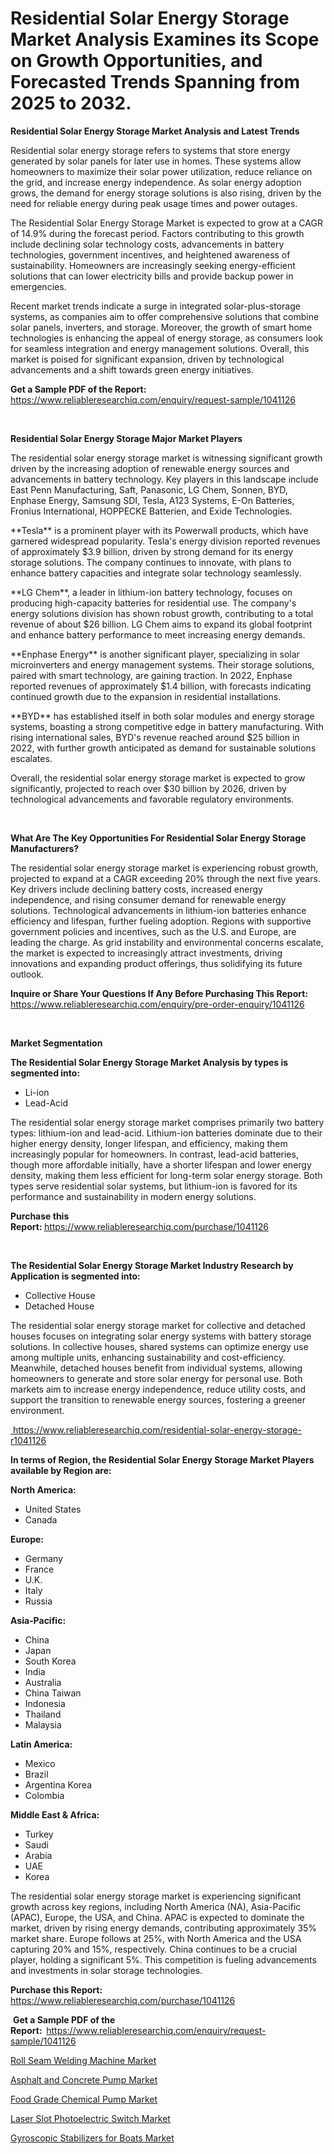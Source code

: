 <p><h1>Residential Solar Energy Storage Market Analysis Examines its Scope on Growth Opportunities, and Forecasted Trends Spanning from 2025 to 2032.</h1></p><p><strong>Residential Solar Energy Storage Market Analysis and Latest Trends</strong></p>
<p><p>Residential solar energy storage refers to systems that store energy generated by solar panels for later use in homes. These systems allow homeowners to maximize their solar power utilization, reduce reliance on the grid, and increase energy independence. As solar energy adoption grows, the demand for energy storage solutions is also rising, driven by the need for reliable energy during peak usage times and power outages.</p><p>The Residential Solar Energy Storage Market is expected to grow at a CAGR of 14.9% during the forecast period. Factors contributing to this growth include declining solar technology costs, advancements in battery technologies, government incentives, and heightened awareness of sustainability. Homeowners are increasingly seeking energy-efficient solutions that can lower electricity bills and provide backup power in emergencies.</p><p>Recent market trends indicate a surge in integrated solar-plus-storage systems, as companies aim to offer comprehensive solutions that combine solar panels, inverters, and storage. Moreover, the growth of smart home technologies is enhancing the appeal of energy storage, as consumers look for seamless integration and energy management solutions. Overall, this market is poised for significant expansion, driven by technological advancements and a shift towards green energy initiatives.</p></p>
<p><strong>Get a Sample PDF of the Report:&nbsp;</strong> <a href="https://www.reliableresearchiq.com/enquiry/request-sample/1041126?utm_campaign=904&utm_medium=2&utm_source=Github&utm_content=ia&utm_term=28022025&utm_id=residential-solar-energy-storage">https://www.reliableresearchiq.com/enquiry/request-sample/1041126</a></p>
<p>&nbsp;</p>
<p><strong>Residential Solar Energy Storage Major Market Players</strong></p>
<p><p>The residential solar energy storage market is witnessing significant growth driven by the increasing adoption of renewable energy sources and advancements in battery technology. Key players in this landscape include East Penn Manufacturing, Saft, Panasonic, LG Chem, Sonnen, BYD, Enphase Energy, Samsung SDI, Tesla, A123 Systems, E-On Batteries, Fronius International, HOPPECKE Batterien, and Exide Technologies.</p><p>**Tesla** is a prominent player with its Powerwall products, which have garnered widespread popularity. Tesla's energy division reported revenues of approximately $3.9 billion, driven by strong demand for its energy storage solutions. The company continues to innovate, with plans to enhance battery capacities and integrate solar technology seamlessly.</p><p>**LG Chem**, a leader in lithium-ion battery technology, focuses on producing high-capacity batteries for residential use. The company's energy solutions division has shown robust growth, contributing to a total revenue of about $26 billion. LG Chem aims to expand its global footprint and enhance battery performance to meet increasing energy demands.</p><p>**Enphase Energy** is another significant player, specializing in solar microinverters and energy management systems. Their storage solutions, paired with smart technology, are gaining traction. In 2022, Enphase reported revenues of approximately $1.4 billion, with forecasts indicating continued growth due to the expansion in residential installations.</p><p>**BYD** has established itself in both solar modules and energy storage systems, boasting a strong competitive edge in battery manufacturing. With rising international sales, BYD's revenue reached around $25 billion in 2022, with further growth anticipated as demand for sustainable solutions escalates.</p><p>Overall, the residential solar energy storage market is expected to grow significantly, projected to reach over $30 billion by 2026, driven by technological advancements and favorable regulatory environments.</p></p>
<p>&nbsp;</p>
<p><strong>What Are The Key Opportunities For Residential Solar Energy Storage Manufacturers?</strong></p>
<p><p>The residential solar energy storage market is experiencing robust growth, projected to expand at a CAGR exceeding 20% through the next five years. Key drivers include declining battery costs, increased energy independence, and rising consumer demand for renewable energy solutions. Technological advancements in lithium-ion batteries enhance efficiency and lifespan, further fueling adoption. Regions with supportive government policies and incentives, such as the U.S. and Europe, are leading the charge. As grid instability and environmental concerns escalate, the market is expected to increasingly attract investments, driving innovations and expanding product offerings, thus solidifying its future outlook.</p></p>
<p><strong>Inquire or Share Your Questions If Any Before Purchasing This Report:</strong> <a href="https://www.reliableresearchiq.com/enquiry/pre-order-enquiry/1041126?utm_campaign=904&utm_medium=2&utm_source=Github&utm_content=ia&utm_term=28022025&utm_id=residential-solar-energy-storage">https://www.reliableresearchiq.com/enquiry/pre-order-enquiry/1041126</a></p>
<p>&nbsp;</p>
<p><strong>Market Segmentation</strong></p>
<p><strong>The Residential Solar Energy Storage Market Analysis by types is segmented into:</strong></p>
<p><ul><li>Li-ion</li><li>Lead-Acid</li></ul></p>
<p><p>The residential solar energy storage market comprises primarily two battery types: lithium-ion and lead-acid. Lithium-ion batteries dominate due to their higher energy density, longer lifespan, and efficiency, making them increasingly popular for homeowners. In contrast, lead-acid batteries, though more affordable initially, have a shorter lifespan and lower energy density, making them less efficient for long-term solar energy storage. Both types serve residential solar systems, but lithium-ion is favored for its performance and sustainability in modern energy solutions.</p></p>
<p><strong>Purchase this Report:&nbsp;</strong><a href="https://www.reliableresearchiq.com/purchase/1041126?utm_campaign=904&utm_medium=2&utm_source=Github&utm_content=ia&utm_term=28022025&utm_id=residential-solar-energy-storage">https://www.reliableresearchiq.com/purchase/1041126</a></p>
<p>&nbsp;</p>
<p><strong>The Residential Solar Energy Storage Market Industry Research by Application is segmented into:</strong></p>
<p><ul><li>Collective House</li><li>Detached House</li></ul></p>
<p><p>The residential solar energy storage market for collective and detached houses focuses on integrating solar energy systems with battery storage solutions. In collective houses, shared systems can optimize energy use among multiple units, enhancing sustainability and cost-efficiency. Meanwhile, detached houses benefit from individual systems, allowing homeowners to generate and store solar energy for personal use. Both markets aim to increase energy independence, reduce utility costs, and support the transition to renewable energy sources, fostering a greener environment.</p></p>
<p><a href="https://www.reliableresearchiq.com/residential-solar-energy-storage-r1041126?utm_campaign=904&utm_medium=2&utm_source=Github&utm_content=ia&utm_term=28022025&utm_id=residential-solar-energy-storage">&nbsp;https://www.reliableresearchiq.com/residential-solar-energy-storage-r1041126</a></p>
<p><strong>In terms of Region, the Residential Solar Energy Storage Market Players available by Region are:</strong></p>
<p>
    <p> <strong> North America: </strong>
        <ul>
            <li>United States</li>
            <li>Canada</li>
        </ul>
        </p> 
    <p> <strong> Europe: </strong>
        <ul>
            <li>Germany</li>
            <li>France</li>
            <li>U.K.</li>
            <li>Italy</li>
            <li>Russia</li>
        </ul>
        </p> 
    <p> <strong> Asia-Pacific: </strong>
        <ul>
            <li>China</li>
            <li>Japan</li>
            <li>South Korea</li>
            <li>India</li>
            <li>Australia</li>
            <li>China Taiwan</li>
            <li>Indonesia</li>
            <li>Thailand</li>
            <li>Malaysia</li>
        </ul>
        </p> 
    <p> <strong> Latin America: </strong>
        <ul>
            <li>Mexico</li>
            <li>Brazil</li>
            <li>Argentina Korea</li>
            <li>Colombia</li>
        </ul>
        </p> 
    <p> <strong> Middle East & Africa: </strong>
        <ul>
            <li>Turkey</li>
            <li>Saudi</li>
            <li>Arabia</li>
            <li>UAE</li>
            <li>Korea</li>
        </ul>
    </p>
    </p>
<p><p>The residential solar energy storage market is experiencing significant growth across key regions, including North America (NA), Asia-Pacific (APAC), Europe, the USA, and China. APAC is expected to dominate the market, driven by rising energy demands, contributing approximately 35% market share. Europe follows at 25%, with North America and the USA capturing 20% and 15%, respectively. China continues to be a crucial player, holding a significant 5%. This competition is fueling advancements and investments in solar storage technologies.</p></p>
<p><strong>Purchase this Report: </strong><a href="https://www.reliableresearchiq.com/purchase/1041126?utm_campaign=904&utm_medium=2&utm_source=Github&utm_content=ia&utm_term=28022025&utm_id=residential-solar-energy-storage">https://www.reliableresearchiq.com/purchase/1041126</a></p>
<p>&nbsp;<strong>Get a Sample PDF of the Report:&nbsp;&nbsp;</strong><a href="https://www.reliableresearchiq.com/enquiry/request-sample/1041126?utm_campaign=904&utm_medium=2&utm_source=Github&utm_content=ia&utm_term=28022025&utm_id=residential-solar-energy-storage">https://www.reliableresearchiq.com/enquiry/request-sample/1041126</a></p>
<p><strong></strong></p>
<p><p><a href="https://github.com/mauripalmi/Market-Research-Report-List-6/blob/main/roll-seam-welding-machine-market.md?utm_campaign=904&utm_medium=2&utm_source=Github&utm_content=ia&utm_term=28022025&utm_id=residential-solar-energy-storage">Roll Seam Welding Machine Market</a></p><p><a href="https://github.com/janraimondo83/Market-Research-Report-List-1/blob/main/asphalt-and-concrete-pump-market.md?utm_campaign=904&utm_medium=2&utm_source=Github&utm_content=ia&utm_term=28022025&utm_id=residential-solar-energy-storage">Asphalt and Concrete Pump Market</a></p><p><a href="https://github.com/kbollin866/Market-Research-Report-List-1/blob/main/food-grade-chemical-pump-market.md?utm_campaign=904&utm_medium=2&utm_source=Github&utm_content=ia&utm_term=28022025&utm_id=residential-solar-energy-storage">Food Grade Chemical Pump Market</a></p><p><a href="https://github.com/sca704osol/Market-Research-Report-List-1/blob/main/laser-slot-photoelectric-switch-market.md?utm_campaign=904&utm_medium=2&utm_source=Github&utm_content=ia&utm_term=28022025&utm_id=residential-solar-energy-storage">Laser Slot Photoelectric Switch Market</a></p><p><a href="https://github.com/techerghalim/Market-Research-Report-List-1/blob/main/gyroscopic-stabilizers-for-boats-market.md?utm_campaign=904&utm_medium=2&utm_source=Github&utm_content=ia&utm_term=28022025&utm_id=residential-solar-energy-storage">Gyroscopic Stabilizers for Boats Market</a></p></p>